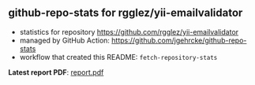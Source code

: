 ## github-repo-stats for rgglez/yii-emailvalidator

- statistics for repository https://github.com/rgglez/yii-emailvalidator
- managed by GitHub Action: https://github.com/jgehrcke/github-repo-stats
- workflow that created this README: `fetch-repository-stats`

**Latest report PDF**: [report.pdf](https://github.com/rgglez/rgglez/raw/github-repo-stats/rgglez/yii-emailvalidator/latest-report/report.pdf)

